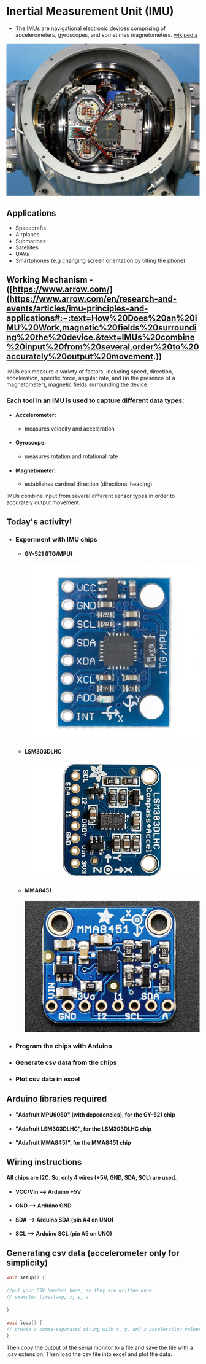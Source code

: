 # Inertial Measurement Unit (IMU)

- The IMUs are navigational electronic devices comprising of accelerometers, gyroscopes, and sometimes magnetometers. [wikipedia](https://en.wikipedia.org/wiki/Inertial_measurement_unit)

![Apollo_11_IMU](images/Apollo_11_IMU.PNG)

## Applications

- Spacecrafts
- Airplanes
- Submarines
- Satellites
- UAVs
- Smartphones (e.g changing screen orientation by tilting the phone)

## Working Mechanism - ([https://www.arrow.com/](https://www.arrow.com/en/research-and-events/articles/imu-principles-and-applications#:~:text=How%20Does%20an%20IMU%20Work,magnetic%20fields%20surrounding%20the%20device.&text=IMUs%20combine%20input%20from%20several,order%20to%20accurately%20output%20movement.))

IMUs can measure a variety of factors, including speed, direction, acceleration, specific force, angular rate, and (in the presence of a magnetometer), magnetic fields surrounding the device.

### Each tool in an IMU is used to capture different data types:

- #### Accelerometer: 
	- measures velocity and acceleration

- #### Gyroscope: 
	- measures rotation and rotational rate

- #### Magnetometer: 
	- establishes cardinal direction (directional heading)

IMUs combine input from several different sensor types in order to accurately output movement.

## Today's activity!

- ### Experiment with IMU chips
	- #### GY-521 (ITG/MPU)
		![GY-521](https://github.com/jdotto2/arduino101/blob/tutorial8-IMU/images/GY-521.PNG)
	- #### LSM303DLHC
		![GY-521](https://github.com/jdotto2/arduino101/blob/tutorial8-IMU/images/LSM303DLHC.PNG)
	- #### MMA8451
		![GY-521](https://github.com/jdotto2/arduino101/blob/tutorial8-IMU/images/MMA8451.PNG)
- ### Program the chips with Arduino
- ### Generate csv data from the chips
- ### Plot csv data in excel

## Arduino libraries required

- #### "Adafruit MPU6050" (with depedencies), for the GY-521 chip
- #### "Adafruit LSM303DLHC", for the LSM303DLHC chip
- #### "Adafruit MMA8451", for the MMA8451 chip

## Wiring instructions

#### All chips are I2C. So, only 4 wires (+5V, GND, SDA, SCL) are used.

- #### VCC/Vin --> Arduino +5V
- #### GND --> Arduino GND
- #### SDA --> Arduino SDA (pin A4 on UNO)
- #### SCL --> Arduino SCL (pin A5 on UNO)

## Generating csv data (accelerometer only for simplicity) 

```c
void setup() {

//put your CSV headers here, so they are written once.
// example: timestamp, x, y, z

}

void loop() {
// create a comma-separated string with x, y, and z acceleration values in m/s2 and use the built-in millis() function as a timestamp
}
```
Then copy the output of the serial monitor to a file and save the file with a .csv extension.
Then load the csv file into excel and plot the data.



